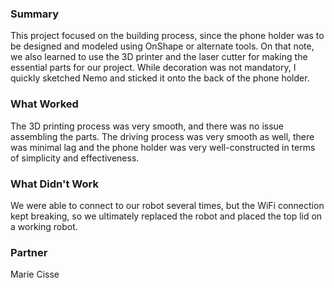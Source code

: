 ### Summary
This project focused on the building process, since the phone holder was to be designed and modeled using OnShape or alternate tools. On that note, we also learned to use the 3D printer and the laser cutter for making the essential parts for our project. While decoration was not mandatory, I quickly sketched Nemo and sticked it onto the back of the phone holder.

### What Worked
The 3D printing process was very smooth, and there was no issue assembling the parts. The driving process was very smooth as well, there was minimal lag and the phone holder was very well-constructed in terms of simplicity and effectiveness.

### What Didn't Work
We were able to connect to our robot several times, but the WiFi connection kept breaking, so we ultimately replaced the robot and placed the top lid on a working robot.

### Partner
Marie Cisse
